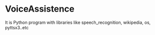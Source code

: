 # VoiceAssistence
It is Python program with libraries like speech_recognition, wikipedia, os, pyttsx3..etc

